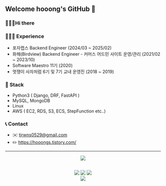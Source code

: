 ## Welcome hooong's GitHub 🙌

### 🙋🏻‍♂️Hi there


### 👨🏻‍💻 Experience

- 포자랩스 Backend Engineer (2024/03 ~ 2025/02)
- 화해(Birdview) Backend Engineer - 커머스 어드민 사이트 운영/관리 (2021/02 ~ 2023/10)
- Software Maestro 11기 (2020)
- 멋쟁이 사자처럼 6기 및 7기 교내 운영진 (2018 ~ 2019)


### 🔨 Stack

- Python3 ( Django, DRF, FastAPI )
- MySQL, MongoDB
- Linux
- AWS ( EC2, RDS, S3, ECS, StepFunction etc..)

### 📞 Contact

- ✉️ tjrwns0529@gmail.com
- ✏️ https://hooongs.tistory.com/

---

<div align="center">
  <a href="https://github.com/devxb/gitanimals">
    <img src="https://render.gitanimals.org/farms/hooong"/>
  </a>
</div>

</br>

<div align="center">

<img src="https://img.shields.io/github/followers/hooong?style=social"> <img src="https://img.shields.io/github/stars/hooong?style=social"> <img src="https://hits.seeyoufarm.com/api/count/incr/badge.svg?url=https%3A%2F%2Fgithub.com%2Fhooong&count_bg=%2394EDC6&title_bg=%23555555&icon=buymeacoffee.svg&icon_color=%23FFFFFF&edge_flat=false">
<br><img src="https://github-readme-stats.vercel.app/api?username=hooong&custom_title=hooong's_Stats&show_icons=true&count_private=true&bg_color=262729&hide_border=true&icon_color=949494&title_color=ffffff&text_color=949494">

</div>
